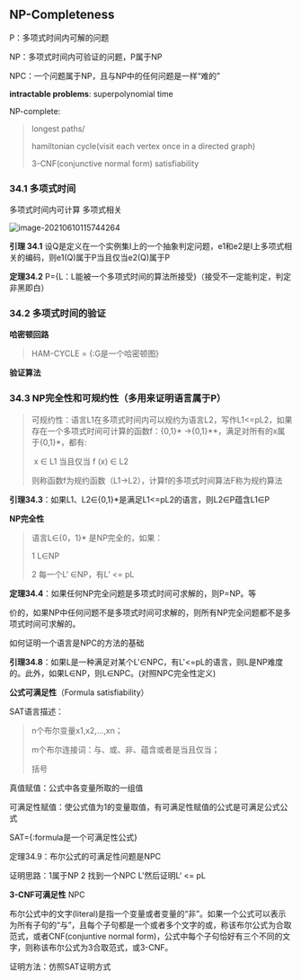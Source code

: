 ## NP-Completeness



P：多项式时间内可解的问题

NP：多项式时间内可验证的问题，P属于NP

NPC：一个问题属于NP，且与NP中的任何问题是一样“难的”



**intractable problems**: superpolynomial time

NP-complete:

>   longest paths/
>
>   hamiltonian cycle(visit each vertex once in a directed graph)
>
>   3-CNF(conjunctive normal form) satisfiability



### 34.1 多项式时间



多项式时间内可计算     多项式相关



![image-20210610115744264](C:\Users\wywfd\AppData\Roaming\Typora\typora-user-images\image-20210610115744264.png)

 **引理 34.1** 设Q是定义在一个实例集I上的一个抽象判定问题，e1和e2是I上多项式相关的编码，则e1(Q)属于P当且仅当e2(Q)属于P

**定理34.2** P={L：L能被一个多项式时间的算法所接受}（接受不一定能判定，判定非黑即白）



### 34.2 多项式时间的验证



**哈密顿回路**

> HAM-CYCLE = {<G>:G是一个哈密顿图}



**验证算法**



### 34.3 NP完全性和可规约性（多用来证明语言属于P）

> 可规约性：语言L1在多项式时间内可以规约为语言L2，写作L1<=pL2，如果存在一个多项式时间可计算的函数f：{0,1}* ->{0,1}**，满足对所有的x属于{0,1}*，都有:
>
> ​					x ∈ L1 当且仅当 f (x) ∈ L2
>
> 则称函数f为规约函数（L1->L2），计算f的多项式时间算法F称为规约算法



**引理34.3**：如果L1、L2∈{0,1}*是满足L1<=pL2的语言，则L2∈P蕴含L1∈P



**NP完全性**

> 语言L∈{0，1}* 是NP完全的，如果：
>
> 1 L∈NP
>
> 2 每一个L‘ ∈NP，有L’ <= pL



**定理34.4**：如果任何NP完全问题是多项式时间可求解的，则P=NP。等

价的，如果NP中任何问题不是多项式时间可求解的，则所有NP完全问题都不是多项式时间可求解的。



如何证明一个语言是NPC的方法的基础

**引理34.8**：如果L是一种满足对某个L'∈NPC，有L'<=pL的语言，则L是NP难度的。此外，如果L∈NP，则L∈NPC。(对照NPC完全性定义)



**公式可满足性**（Formula satisfiability）

SAT语言描述：

> n个布尔变量x1,x2,...,xn；
>
> m个布尔连接词：与、或、非、蕴含或者是当且仅当；
>
> 括号

真值赋值：公式中各变量所取的一组值

可满足性赋值：使公式值为1的变量取值，有可满足性赋值的公式是可满足公式公式

SAT={<formula>:formula是一个可满足性公式}

定理34.9：布尔公式的可满足性问题是NPC

证明思路：1属于NP 2 找到一个NPC L'然后证明L‘ <= pL



**3-CNF可满足性**  NPC

布尔公式中的文字(literal)是指一个变量或者变量的“非”。如果一个公式可以表示为所有子句的“与”，且每个子句都是一个或者多个文字的或，称该布尔公式为合取范式，或者CNF(conjuntive normal form)，公式中每个子句恰好有三个不同的文字，则称该布尔公式为3合取范式，或3-CNF。

证明方法：仿照SAT证明方式



